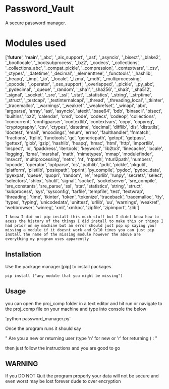 # Password_Vault
A secure password manager.
# Modules used 

['__future__', '__main__', '_abc', '_aix_support', '_ast', '_asyncio', '_bisect', '_blake2', '_bootlocale', '_bootsubprocess', '_bz2', '_codecs', '_collections', '_collections_abc', '_compat_pickle', '_compression', '_contextvars', '_csv', '_ctypes', '_datetime', '_decimal', '_elementtree', '_functools', '_hashlib', '_heapq', '_imp', '_io', '_locale', '_lzma', '_md5', '_multiprocessing', '_opcode', '_operator', '_osx_support', '_overlapped', '_pickle', '_py_abc', '_pydecimal', '_queue', '_random', '_sha1', '_sha256', '_sha3', '_sha512', '_signal', '_socket', '_sre', '_ssl', '_stat', '_statistics', '_string', '_strptime', '_struct', '_testcapi', '_testinternalcapi', '_thread', '_threading_local', '_tkinter', '_tracemalloc', '_warnings', '_weakref', '_weakrefset', '_winapi', 'abc', 'argparse', 'array', 'ast', 'asyncio', 'atexit', 'base64', 'bdb', 'binascii', 'bisect', 'builtins', 'bz2', 'calendar', 'cmd', 'code', 'codecs', 'codeop', 'collections', 'concurrent', 'configparser', 'contextlib', 'contextvars', 'copy', 'copyreg', 'cryptography', 'csv', 'ctypes', 'datetime', 'decimal', 'difflib', 'dis', 'distutils', 'doctest', 'email', 'encodings', 'enum', 'errno', 'faulthandler', 'fnmatch', 'fractions', 'ftplib', 'functools', 'gc', 'genericpath', 'getopt', 'getpass', 'gettext', 'glob', 'gzip', 'hashlib', 'heapq', 'hmac', 'html', 'http', 'importlib', 'inspect', 'io', 'ipaddress', 'itertools', 'keyword', 'lib2to3', 'linecache', 'locale', 'logging', 'lzma', 'marshal', 'math', 'mimetypes', 'mmap', 'modulefinder', 'msvcrt', 'multiprocessing', 'netrc', 'nt', 'ntpath', 'nturl2path', 'numbers', 'opcode', 'operator', 'optparse', 'os', 'pathlib', 'pdb', 'pickle', 'pkgutil', 'platform', 'plistlib', 'posixpath', 'pprint', 'py_compile', 'pydoc', 'pydoc_data', 'pyexpat', 'queue', 'quopri', 'random', 're', 'reprlib', 'runpy', 'secrets', 'select', 'selectors', 'shlex', 'shutil', 'signal', 'socket', 'socketserver', 'sre_compile', 'sre_constants', 'sre_parse', 'ssl', 'stat', 'statistics', 'string', 'struct', 'subprocess', 'sys', 'sysconfig', 'tarfile', 'tempfile', 'test', 'textwrap', 'threading', 'time', 'tkinter', 'token', 'tokenize', 'traceback', 'tracemalloc', 'tty', 'types', 'typing', 'unicodedata', 'unittest', 'urllib', 'uu', 'warnings', 'weakref', 'webbrowser', 'winreg', 'xml', 'xmlrpc', 'zipfile', 'zipimport', 'zlib']

```
I know I did not pip install this much stuff but I didnt know how to acess the history of the things I did install to make this or things I had prior on my machine but an error should just pop up saying your missing a module if it doesnt work and 9/10 times you can just pip install the name of the missing module however the above are everything my program uses apparently
```
## Installation

Use the package manager [pip] to install packages.

```
pip install ("any module that you might be missing")
```

## Usage

you can open the proj_comp folder in a text editor and hit run or  navigate to the proj_comp file on your machine and type into console the below

'python password_manager.py' 

Once the program runs it should say 

" Are you a new or returning user (type 'n' for new or 'r' for returning ) : "

then just follow the instructions and you are good to go

## WARNING

If you DO NOT Quit the program properly your data will not be secure and even worst may be lost forever dude to over encryption

